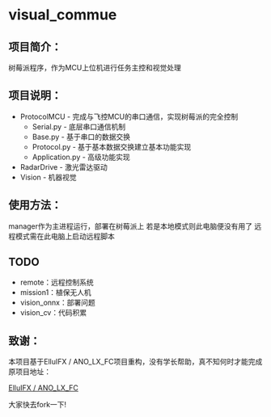 # visual_commue

## 项目简介：
树莓派程序，作为MCU上位机进行任务主控和视觉处理

## 项目说明：
* ProtocolMCU - 完成与飞控MCU的串口通信，实现树莓派的完全控制
  * Serial.py - 底层串口通信机制
  * Base.py - 基于串口的数据交换
  * Protocol.py - 基于基本数据交换建立基本功能实现
  * Application.py - 高级功能实现
* RadarDrive - 激光雷达驱动
* Vision - 机器视觉
## 使用方法：
manager作为主进程运行，部署在树莓派上
若是本地模式则此电脑便没有用了
远程模式需在此电脑上启动远程脚本

## TODO

* remote：远程控制系统
* mission1：植保无人机
* vision_onnx：部署问题
* vision_cv：代码积累

## 致谢：
本项目基于ElluIFX / ANO_LX_FC项目重构，没有学长帮助，真不知何时才能完成
原项目地址：

[ElluIFX / ANO_LX_FC](https://github.com/ElluIFX/ANO_LX_FC)

大家快去fork一下!

